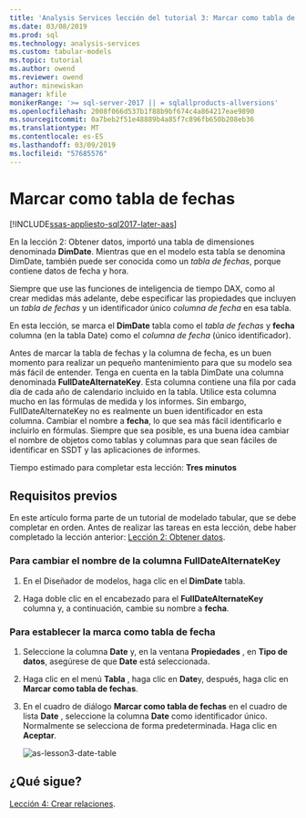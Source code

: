 ```yaml
---
title: 'Analysis Services lección del tutorial 3: Marcar como tabla de fechas | Microsoft Docs'
ms.date: 03/08/2019
ms.prod: sql
ms.technology: analysis-services
ms.custom: tabular-models
ms.topic: tutorial
ms.author: owend
ms.reviewer: owend
author: minewiskan
manager: kfile
monikerRange: '>= sql-server-2017 || = sqlallproducts-allversions'
ms.openlocfilehash: 2008f066d537b1f88b9bf674c4a864217eae9890
ms.sourcegitcommit: 0a7beb2f51e48889b4a85f7c896fb650b208eb36
ms.translationtype: MT
ms.contentlocale: es-ES
ms.lasthandoff: 03/09/2019
ms.locfileid: "57685576"
---
```

# <a name="mark-as-date-table"></a>Marcar como tabla de fechas

[!INCLUDE[ssas-appliesto-sql2017-later-aas](../../includes/ssas-appliesto-sql2017-later-aas.md)]

En la lección 2: Obtener datos, importó una tabla de dimensiones denominada **DimDate**. Mientras que en el modelo esta tabla se denomina DimDate, también puede ser conocida como un *tabla de fechas*, porque contiene datos de fecha y hora.  
  
Siempre que use las funciones de inteligencia de tiempo DAX, como al crear medidas más adelante, debe especificar las propiedades que incluyen un *tabla de fechas* y un identificador único *columna de fecha* en esa tabla.
  
En esta lección, se marca el **DimDate** tabla como el *tabla de fechas* y **fecha** columna (en la tabla Date) como el *columna de fecha* (único identificador).  

Antes de marcar la tabla de fechas y la columna de fecha, es un buen momento para realizar un pequeño mantenimiento para que su modelo sea más fácil de entender. Tenga en cuenta en la tabla DimDate una columna denominada **FullDateAlternateKey**. Esta columna contiene una fila por cada día de cada año de calendario incluido en la tabla. Utilice esta columna mucho en las fórmulas de medida y los informes. Sin embargo, FullDateAlternateKey no es realmente un buen identificador en esta columna. Cambiar el nombre a **fecha**, lo que sea más fácil identificarlo e incluirlo en fórmulas. Siempre que sea posible, es una buena idea cambiar el nombre de objetos como tablas y columnas para que sean fáciles de identificar en SSDT y las aplicaciones de informes. 
  
Tiempo estimado para completar esta lección: **Tres minutos**  
  
## <a name="prerequisites"></a>Requisitos previos  

En este artículo forma parte de un tutorial de modelado tabular, que se debe completar en orden. Antes de realizar las tareas en esta lección, debe haber completado la lección anterior: [Lección 2: Obtener datos](../tutorial-tabular-1400/as-lesson-2-get-data.md). 

### <a name="to-rename-the-fulldatealternatekey-column"></a>Para cambiar el nombre de la columna FullDateAlternateKey

1.  En el Diseñador de modelos, haga clic en el **DimDate** tabla.

2.  Haga doble clic en el encabezado para el **FullDateAlternateKey** columna y, a continuación, cambie su nombre a **fecha**.

  
### <a name="to-set-mark-as-date-table"></a>Para establecer la marca como tabla de fecha  
  
1.  Seleccione la columna **Date** y, en la ventana **Propiedades** , en **Tipo de datos**, asegúrese de que  **Date** está seleccionada.  
  
2.  Haga clic en el menú **Tabla** , haga clic en **Date**y, después, haga clic en **Marcar como tabla de fechas**.  
  
3.  En el cuadro de diálogo **Marcar como tabla de fechas** en el cuadro de lista **Date** , seleccione la columna **Date** como identificador único. Normalmente se selecciona de forma predeterminada. Haga clic en **Aceptar**. 

    ![as-lesson3-date-table](../tutorial-tabular-1400/media/as-lesson3-date-table.png)
  

## <a name="whats-next"></a>¿Qué sigue?

[Lección 4: Crear relaciones](../tutorial-tabular-1400/as-lesson-4-create-relationships.md).
  

